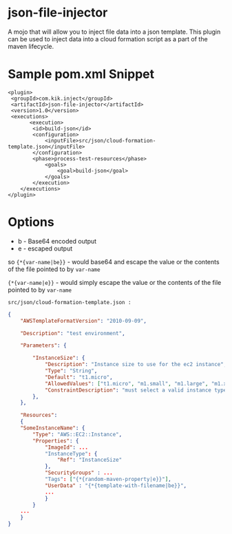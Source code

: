 json-file-injector
==================

A mojo that will allow you to inject file data into a json template. This plugin can be used 
to inject data into a cloud formation script as a part of the maven lifecycle.


Sample pom.xml Snippet
======================

 	<plugin>
	 <groupId>com.kik.inject</groupId>
	 <artifactId>json-file-injector</artifactId>
	 <version>1.0</version>
	 <executions>
    	   <execution>
      		<id>build-json</id>
		    <configuration>
			    <inputFile>src/json/cloud-formation-template.json</inputFile>
		    </configuration>
		    <phase>process-test-resources</phase>
				<goals>
				    <goal>build-json</goal>
	  		    </goals>
			</execution>
    	</executions>
	</plugin>

Options 
=======
+ b - Base64 encoded output
+ e - escaped output

so `{*{var-name|be}}` - would base64 and escape the value or the contents of the file pointed to by `var-name`

`{*{var-name|e}}` - would simply escape the value or the contents of the file pointed to by `var-name`

	src/json/cloud-formation-template.json : 

```json
{
	"AWSTemplateFormatVersion": "2010-09-09",

	"Description": "test environment",

	"Parameters": {

		"InstanceSize": {
			"Description": "Instance size to use for the ec2 instance",
			"Type": "String",
			"Default": "t1.micro",
			"AllowedValues": ["t1.micro", "m1.small", "m1.large", "m1.xlarge", "m2.xlarge", "m2.2xlarge", "m2.4xlarge", "c1.medium", "c1.xlarge", "cc1.4xlarge"],
			"ConstraintDescription": "must select a valid instance type."
		},
	},

	"Resources": 
	{
	"SomeInstanceName": {
		"Type": "AWS::EC2::Instance",
		"Properties": {
			"ImageId": ...
			"InstanceType": {
				"Ref": "InstanceSize"
			},
			"SecurityGroups" : ...
			"Tags": ["{*{random-maven-property|e}}"],
			"UserData" : "{*{template-with-filename|be}}",
			...
			}
		}
	...
	}
}
```
